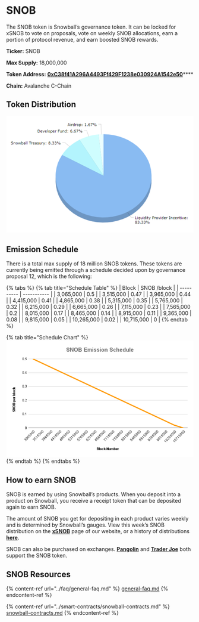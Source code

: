 # SNOB

The SNOB token is Snowball’s governance token. It can be locked for xSNOB to vote on proposals, vote on weekly SNOB allocations, earn a portion of protocol revenue, and earn boosted SNOB rewards.

**Ticker:** SNOB

**Max Supply:** 18,000,000

**Token Address:** [**0xC38f41A296A4493Ff429F1238e030924A1542e50**](https://snowtrace.io/token/0xC38f41A296A4493Ff429F1238e030924A1542e50)****

**Chain:** Avalanche C-Chain

## **Token Distribution**

![](../.gitbook/assets/SnowballAllocationChart.png)

## **Emission Schedule**

There is a total max supply of 18 million SNOB tokens. These tokens are currently being emitted through a schedule decided upon by governance proposal 12, which is the following:

{% tabs %}
{% tab title="Schedule Table" %}
| Block      | SNOB /block |
| ---------- | ----------- |
| 3,065,000  | 0.5         |
| 3,515,000  | 0.47        |
| 3,965,000  | 0.44        |
| 4,415,000  | 0.41        |
| 4,865,000  | 0.38        |
| 5,315,000  | 0.35        |
| 5,765,000  | 0.32        |
| 6,215,000  | 0.29        |
| 6,665,000  | 0.26        |
| 7,115,000  | 0.23        |
| 7,565,000  | 0.2         |
| 8,015,000  | 0.17        |
| 8,465,000  | 0.14        |
| 8,915,000  | 0.11        |
| 9,365,000  | 0.08        |
| 9,815,000  | 0.05        |
| 10,265,000 | 0.02        |
| 10,715,000 | 0           |
{% endtab %}

{% tab title="Schedule Chart" %}
![](<../.gitbook/assets/SNOB Emission Schedule.png>)
{% endtab %}
{% endtabs %}

## **How to earn SNOB**

SNOB is earned by using Snowball’s products. When you deposit into a product on Snowball, you receive a receipt token that can be deposited again to earn SNOB.

The amount of SNOB you get for depositing in each product varies weekly and is determined by Snowball’s gauges. View this week’s SNOB distribution on the [**xSNOB**](https://app.snowball.network/staking) page of our website, or a history of distributions [**here**](xsnob/revenue-sharing.md#historical-distributions).

SNOB can also be purchased on exchanges. [**Pangolin**](https://info.pangolin.exchange/#/token/0xc38f41a296a4493ff429f1238e030924a1542e50) and [**Trader Joe**](https://analytics.traderjoexyz.com/tokens/0xc38f41a296a4493ff429f1238e030924a1542e50) both support the SNOB token.

## **SNOB Resources**

{% content-ref url="../faq/general-faq.md" %}
[general-faq.md](../faq/general-faq.md)
{% endcontent-ref %}

{% content-ref url="../smart-contracts/snowball-contracts.md" %}
[snowball-contracts.md](../smart-contracts/snowball-contracts.md)
{% endcontent-ref %}
